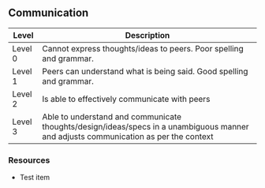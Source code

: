## Communication
Level | Description
----- | ---- 
Level 0 | Cannot express thoughts/ideas to peers. Poor spelling and grammar.
Level 1 | Peers can understand what is being said. Good spelling and grammar.
Level 2 | Is able to effectively communicate with peers
Level 3 | Able to understand and communicate thoughts/design/ideas/specs in a unambiguous manner and adjusts communication as per the context

### Resources
* Test item
